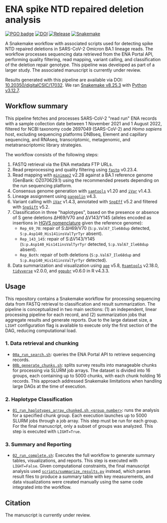 # ENA spike NTD repaired deletion analysis

[![PGO badge](https://img.shields.io/badge/PathoGenOmics-Lab-yellow.svg)](https://pathogenomics.github.io/)
[![DOI](https://img.shields.io/badge/Manuscript-under_review-387088.svg)]()
[![Release](https://img.shields.io/github/v/release/PathoGenOmics-Lab/ena-spike-ntd-repdel-analysis)](https://github.com/PathoGenOmics-Lab/ena-spike-ntd-repdel-analysis/releases)
[![Snakemake](https://img.shields.io/badge/Snakemake-8.25.3-brightgreen.svg?style=flat)](https://snakemake.readthedocs.io)

A Snakemake workflow with associated scripts used for detecting spike NTD repaired deletions in SARS-CoV-2 Omicron BA.1 lineage reads. The workflow processes sequencing data retrieved from the ENA Portal API, performing quality filtering, read mapping, variant calling, and classification of the deletion repair genotype. This pipeline was developed as part of a larger study. The associated manuscript is currently under review.

Results generated with this pipeline are available via DOI: [10.20350/digitalCSIC/17032](https://doi.org/10.20350/digitalCSIC/17032). We ran [Snakemake v8.25.3](https://snakemake.readthedocs.io/en/v8.25.3/getting_started/installation.html) with [Python v3.12.7](https://www.python.org/downloads/release/python-3127/).

## Workflow summary

This pipeline fetches and processes SARS-CoV-2 "read run" ENA records with a sample collection date between 1 November 2021 and 1 August 2022, filtered for NCBI taxonomy code 2697049 (SARS-CoV-2) and *Homo sapiens* host, excluding sequencing platforms DNBseq, Element and capillary sequencing, and RNAseq, transcriptomic, metagenomic, and metatranscriptomic library strategies.

The workflow consists of the following steps:

1. FASTQ retrieval via the ENA metadata FTP URLs.
2. Read preprocessing and quality filtering using [`fastp`](https://github.com/OpenGene/fastp) v0.23.4.
3. Read mapping with [`minimap2`](https://github.com/lh3/minimap2) v2.28 against a BA.1 reference genome (GenBank: OZ070629.1) using the recommended presets depending on the run sequencing platform.
4. Consensus genome generation with [`samtools`](https://github.com/samtools/samtools) v1.20 and [`iVar`](https://github.com/andersen-lab/ivar) v1.4.3.
5. Lineage assignment using [`pangolin`](https://github.com/cov-lineages/pangolin) v4.3.
6. Variant calling with [`iVar`](https://github.com/andersen-lab/ivar) v1.4.3, annotated with [`SnpEff`](https://github.com/pcingola/SnpEff) v5.2 and filtered with [`SnpSift`](https://github.com/pcingola/SnpSift) v5.2.
7. Classification in three "haplotypes", based on the presence or absence of S gene deletions ΔH69/V70 and ΔV143/Y145 (alleles encoded as insertions in [HGVS nomenclature](https://hgvs-nomenclature.org) given the reference genome):
   - `Rep_69_70`: repair of S:ΔH69/V70 (`S:p.Val67_Ile68dup` detected, `S:p.Asp140_His141insValTyrTyr` absent).
   - `Rep_143_145`: repair of S:ΔV143/Y145 (`S:p.Asp140_His141insValTyrTyr` detected, `S:p.Val67_Ile68dup` absent).
   - `Rep_Both`: repair of both deletions (`S:p.Val67_Ile68dup` and `S:p.Asp140_His141insValTyrTyr` detected).
8. Data summarization and visualization using [`ape`](https://github.com/emmanuelparadis/ape) v5.8, [`Rsamtools`](https://bioconductor.org/packages/release/bioc/html/Rsamtools.html) v2.18.0, [`tidyverse`](https://github.com/tidyverse/tidyverse) v2.0.0, and [`ggpubr`](https://github.com/kassambara/ggpubr) v0.6.0 in R v4.3.3.

## Usage

This repository contains a Snakemake workflow for processing sequencing data from FASTQ retrieval to classification and result summarization. The pipeline is conceptualized in two main sections: (1) an independent, linear processing pipeline for each record, and (2) summarization jobs that aggregate results and generate reports. Due to the large dataset size, a `LIGHT` configuration flag is available to execute only the first section of the DAG, reducing computational load.

### 1. Data retrieval and chunking

- [`00a_run_search.sh`](/00a_run_search.sh): queries the ENA Portal API to retrieve sequencing records.
- [`00b_generate_chunks.sh`](/00b_generate_chunks.sh): splits survey results into manageable chunks for processing via SLURM job arrays. The dataset is divided into 16 groups, each containing up to 5000 chunks, with each chunk holding 16 records. This approach addressed Snakemake limitations when handling large DAGs at the time of execution.

### 2. Haplotype Classification

- [`01_run_haplotypes_array_chunked.sh <group number>`](/01_run_haplotypes_array_chunked.sh): runs the analysis for a specified chunk group. Each execution launches up to 5000 SLURM jobs through a job array. This step must be run for each group. For the final manuscript, only a subset of groups was analyzed. This step is executed with `LIGHT=True`.

### 3. Summary and Reporting

- [`02_run_complete.sh`](/02_run_complete.sh): Executes the full workflow to generate summary tables, visualizations, and reports. This step is executed with `LIGHT=False`. Given computational constraints, the final manuscript analysis used [`scripts/summarize_results.py`](/scripts/summarize_results.py) instead, which parses result files to produce a summary table with key measurements, and data visualizations were created manually using the same code integrated into the workflow.

## Citation

The manuscript is currently under review.
